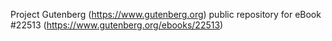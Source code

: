 Project Gutenberg (https://www.gutenberg.org) public repository for eBook #22513 (https://www.gutenberg.org/ebooks/22513)

